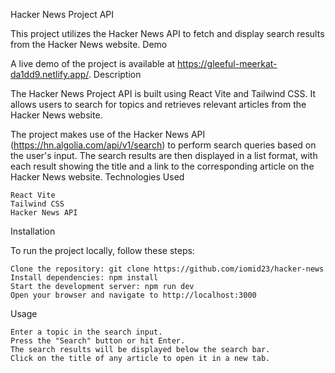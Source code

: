 Hacker News Project API

This project utilizes the Hacker News API to fetch and display search results from the Hacker News website.
Demo

A live demo of the project is available at https://gleeful-meerkat-da1dd9.netlify.app/.
Description

The Hacker News Project API is built using React Vite and Tailwind CSS. It allows users to search for topics and retrieves relevant articles from the Hacker News website.

The project makes use of the Hacker News API (https://hn.algolia.com/api/v1/search) to perform search queries based on the user's input. The search results are then displayed in a list format, with each result showing the title and a link to the corresponding article on the Hacker News website.
Technologies Used

    React Vite
    Tailwind CSS
    Hacker News API

Installation

To run the project locally, follow these steps:

    Clone the repository: git clone https://github.com/iomid23/hacker-news
    Install dependencies: npm install
    Start the development server: npm run dev
    Open your browser and navigate to http://localhost:3000

Usage

    Enter a topic in the search input.
    Press the "Search" button or hit Enter.
    The search results will be displayed below the search bar.
    Click on the title of any article to open it in a new tab.